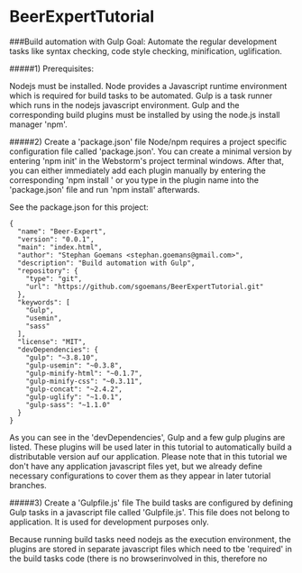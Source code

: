 BeerExpertTutorial
==================

###Build automation with Gulp
Goal: Automate the regular development tasks like syntax checking, code style checking, minification, uglification.

#####1) Prerequisites:

Nodejs must be installed. Node provides a Javascript runtime environment which is required for build tasks to
be automated.
Gulp is a task runner which runs in the nodejs javascript environment. Gulp and the corresponding build plugins
must be installed by using the node.js install manager 'npm'.

#####2) Create a 'package.json' file
Node/npm requires a project specific configuration file called 'package.json'. You can create a minimal version by
entering 'npm init' in the Webstorm's project terminal windows. After that, you can either immediately add each plugin
manually by entering the corresponding 'npm install <plugin-name>'  or you type in the plugin name into the
'package.json' file and run 'npm install' afterwards.

See the package.json for this project:

```
{
  "name": "Beer-Expert",
  "version": "0.0.1",
  "main": "index.html",
  "author": "Stephan Goemans <stephan.goemans@gmail.com>",
  "description": "Build automation with Gulp",
  "repository": {
    "type": "git",
    "url": "https://github.com/sgoemans/BeerExpertTutorial.git"
  },
  "keywords": [
    "Gulp",
    "usemin",
    "sass"
  ],
  "license": "MIT",
  "devDependencies": {
    "gulp": "~3.8.10",
    "gulp-usemin": "~0.3.8",
    "gulp-minify-html": "~0.1.7",
    "gulp-minify-css": "~0.3.11",
    "gulp-concat": "~2.4.2",
    "gulp-uglify": "~1.0.1",
    "gulp-sass": "~1.1.0"
  }
}
```

As you can see in the 'devDependencies', Gulp and a few gulp plugins are listed. These plugins will be used later
in this tutorial to automatically build a distributable version auf our application. Please note that in this tutorial
we don't have any application javascript files yet, but we already define necessary configurations to cover them as they
appear in later tutorial branches.

#####3) Create a 'Gulpfile.js' file
The build tasks are configured by defining Gulp tasks in a javascript file called 'Gulpfile.js'. This file does not
belong to application. It is used for development purposes only.

Because running build tasks need nodejs as the execution environment, the plugins are stored in separate javascript files
which need to tbe 'required' in the build tasks code (there is no browserinvolved in this, therefore no <script> or
<link> tags). This is accomplished by using nodejs own 'require' function at the beginning of the Gulpfile.js:

```
var gulp = require("gulp");
var concat = require("gulp-concat");
var uglify = require("gulp-uglify");
var sass = require('gulp-sass');
var usemin = require('gulp-usemin');
var minifyCss = require("gulp-minify-css");
var minifyHtml = require("gulp-minify-html");
```
After having "required" all necessary code modules/plugins, we can start defining tasks for our build requirements.

#####3.1) gulp-sass

First task in this tutorial is the sass compilation. This plugin compiles the scss file into a compliant css file.
In this tutorial, we only used a single variable in the beer-styles sass file for demonstration purposes. Here is the
automated build task to compile the scss files into css files:

```
gulp.task("sass", function() {
	return gulp.src("src/scss/*.scss")
		.pipe(sass())
		.pipe(gulp.dest("src/scss"));
});
```

As you can see, there is more than just "sass". Gulp uses pipes that connect the modules to each other. Each module
receives data, processes it, and sends it to the next module in the pipe. There is no file creation involved in this
process (if not explicitely configured). The gulp.src() function puts all specified files into a pipe which is sent to
the next piped module, which is the "sass" task as shown above. The data which the sass step has proceseed is sent
to the next module in the pipe which is the gulp.dest() function which finally stores the data in the file.

#####3.2) gulp-minify-html

This task compresses the specified HTML files by removing white spaces and newlines, effectively puting the whole content
into a single line. Again, after specifying the source files as a parameter in the gulp.src function, the pipe processing
starts. We don't need to specify a file name as ther is only a single file that is processed and the resulting file will
get the same same but in a different destination (gulp.dest()) directory.
```
gulp.task("minifyHtml", function() {
	return gulp.src("src/index.html")
		.pipe(minifyHtml())
		.pipe(gulp.dest("dist"));
});
```

#####3.3) usemin, , gulp-concat, , gulp-minify-css

'usemin' is a fairly complex task which requires certain configuration annotations in the html file. In order to minimize
the number of http requests required for loading this small web app, we want to collect all css file and concatenate then
into a single css file. As a result, only one http request is necessary to load all css rules for this app. The same
happens with javascript files. Instead of separately loading dozens of javascript files from a moderatly complex web
application, a single http request which loads only one big file is much more efficient. Processing javascript files in
this manner is covered in a later branch of this tutorial.

The problem which 'usemin' solves is that the html file still references the unconcatenated files. For the benefits of
'usemin' to come into effect, the html files need to be modified in order to reference only the concatenated file.
And this is exactly what 'usemin' does: After concatenating the files, it makes the necessary modifications of the html
files to reflect the new file references.

See the css 'usemin' annotation block from the index.html file of our project:

```
    <!-- build:css style.css -->
    <link href="scss/beer-styles.css" rel="stylesheet" />
    <link href="scss/beer-table.css" rel="stylesheet" />
    <!-- endbuild -->
```

The important thing to note is that 'usemin' requires one or more html files. It looks out for annotation blocks which
denote the collection of files which must be concatenated. Typically, these files are specified in <script> and
<link> tags. Other tags not found within 'usemin's annotation blocks are ignored.

There are some configuration options available for 'usemin' which we will not cover here.

```
gulp.task("usemin", function() {
	return gulp.src("src/index.html")
		.pipe(usemin({
			css: [minifyCss(), 'concat'],
			html: [minifyHtml({empty: true})],
			js: [uglify()/*, rev()*/]
		}))
		.pipe(gulp.dest('dist/'));
});
```

After this task was run, the resulting distribution html file includes only a single <link> tag where there have
formerly been two.

```
<link rel=stylesheet href=style.css>
```

In addition, by also running minifyCSS() during the css part of 'usemin', all comments and whitespaces and newlines
have been removed from the resulting css file.